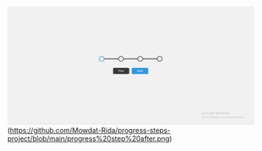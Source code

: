 ![Before output](https://github.com/Mowdat-Rida/progress-steps-project/blob/main/step%20before%20img.png) (https://github.com/Mowdat-Rida/progress-steps-project/blob/main/progress%20step%20after.png)
